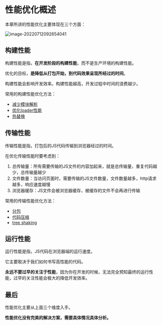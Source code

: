 # 性能优化概述

本章所讲的性能优化主要体现在三个方面：

<img src="https://penguinbucket.obs.cn-southwest-2.myhuaweicloud.com/img/image-20220712092654041.png" alt="image-20220712092654041"  />

## 构建性能

构建性能是指，**在开发阶段的构建性能**，而不是生产环境的构建性能。

优化的目标，**是降低从打包开始，到代码效果呈现所经过的时间**。

构建性能会影响开发效率。构建性能越高，开发过程中时间的浪费越少。

常用的构建性能优化方法：

- [减少模块解析](./构建性能-减少模块解析.md)
- [优化loader性能](./构建性能-优化loader性能.md)
- [热替换](./构建性能-热替换.md)

## 传输性能

传输性能是指，打包后的JS代码传输到浏览器经过的时间。

在优化传输性能时要考虑到：

1. 总传输量：所有需要传输的JS文件的内容加起来，就是总传输量，重复代码越少，总传输量越少
2. 文件数量：当访问页面时，需要传输的JS文件数量，文件数量越多，http请求越多，响应速度越慢
3. 浏览器缓存：JS文件会被浏览器缓存，被缓存的文件不会再进行传输

常用的传输性能优化方法：

- [分包](./传输性能-分包.md)
- [代码压缩](./传输性能-代码压缩.md)
- [tree shaking](./传输性能-treeshaking.md)

## 运行性能

运行性能是指，JS代码在浏览器端的运行速度。

它主要取决于我们如何书写高性能的代码。

**永远不要过早的关注于性能**，因为你在开发的时候，无法完全预知最终的运行性能，过早的关注性能会极大的降低开发效率。

## 最后

性能优化主要从上面三个维度入手。

**性能优化没有完美的解决方案，需要具体情况具体分析。**



